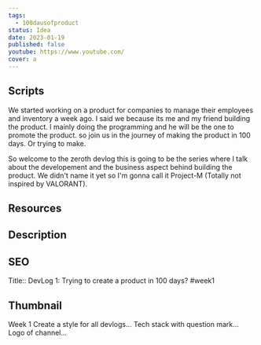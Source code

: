 ```yaml
---
tags:
  - 100dausofproduct
status: Idea
date: 2023-01-19
published: false
youtube: https://www.youtube.com/
cover: a
---
```

## Scripts
We started working on a product for companies to manage their employees and inventory a week ago. I said we because its me and my friend building the product. I mainly doing the programming and he will be the one to promote the product. so join us in the journey of making the product in 100 days. Or trying to make.

So welcome to the zeroth devlog this is going to be the series where I talk about the developement and the business aspect behind building the product. We didn't name it yet so I'm gonna call it Project-M (Totally not inspired by VALORANT).

## Resources


## Description


## SEO
Title:: DevLog 1: Trying to create a product in 100 days?  #week1 

## Thumbnail
Week 1
Create a style for all devlogs...
Tech stack with question mark...
Logo of channel...

